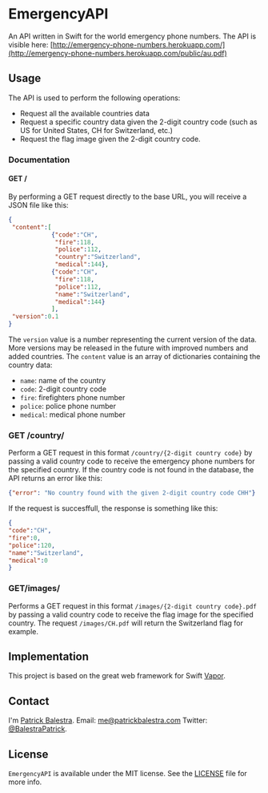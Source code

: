 # EmergencyAPI
An API written in Swift for the world emergency phone numbers. The API is visible here: [http://emergency-phone-numbers.herokuapp.com/](http://emergency-phone-numbers.herokuapp.com/public/au.pdf)

## Usage
The API is used to perform the following operations:

- Request all the available countries data
- Request a specific country data given the 2-digit country code (such as US for United States, CH for Switzerland, etc.)
- Request the flag image given the 2-digit country code.

### Documentation
#### GET /
By performing a GET request directly to the base URL, you will receive a JSON file like this:

```JSON
{
 "content":[
			{"code":"CH",
	 		 "fire":118,
	 		 "police":112,
	 		 "country":"Switzerland",
	  	 	 "medical":144},
	 		{"code":"CH",
	 		 "fire":118,
	 		 "police":112,
	 		 "name":"Switzerland",
	 		 "medical":144}
	 		],
 "version":0.1
}
```

The `version` value is a number representing the current version of the data. More versions may be released in the future with improved numbers and added countries.
The `content` value is an array of dictionaries containing the country data: 

- `name`: name of the country
- `code`: 2-digit country code
- `fire`: firefighters phone number
- `police`: police phone number
- `medical`: medical phone number

### GET /country/
Perform a GET request in this format `/country/{2-digit country code}` by passing a valid country code to receive the emergency phone numbers for the specified country. If the country code is not found in the database, the API returns an error like this:

```JSON
{"error": "No country found with the given 2-digit country code CHH"}
```
If the request is succesffull, the response is something like this:

```JSON
{
"code":"CH",
"fire":0,
"police":120,
"name":"Switzerland",
"medical":0
}
```

### GET/images/
Performs a GET request in this format `/images/{2-digit country code}.pdf` by passing a valid country code to receive the flag image for the specified country. The request `/images/CH.pdf` will return the Switzerland flag for example.

## Implementation
This project is based on the great web framework for Swift [Vapor](https://github.com/qutheory/vapor/).

## Contact

I'm [Patrick Balestra](http://www.patrickbalestra.com).
Email: [me@patrickbalestra.com](mailto:me@patrickbalestra.com)
Twitter: [@BalestraPatrick](http://twitter.com/BalestraPatrick).

## License

`EmergencyAPI` is available under the MIT license. See the [LICENSE](LICENSE) file for more info.
